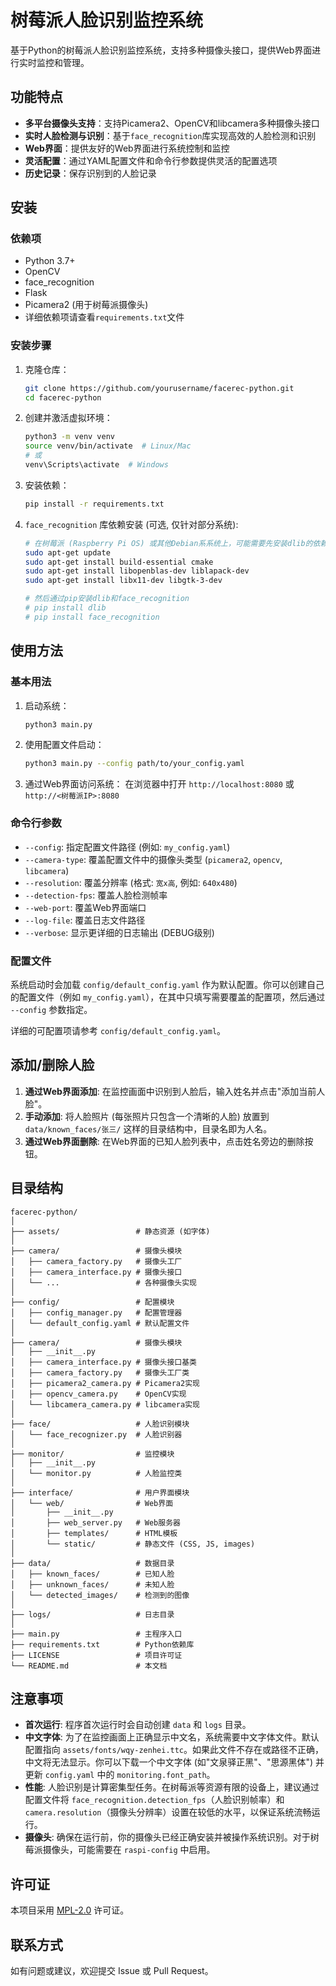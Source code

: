 # 树莓派人脸识别监控系统

基于Python的树莓派人脸识别监控系统，支持多种摄像头接口，提供Web界面进行实时监控和管理。

## 功能特点

- **多平台摄像头支持**：支持Picamera2、OpenCV和libcamera多种摄像头接口
- **实时人脸检测与识别**：基于`face_recognition`库实现高效的人脸检测和识别
- **Web界面**：提供友好的Web界面进行系统控制和监控
- **灵活配置**：通过YAML配置文件和命令行参数提供灵活的配置选项
- **历史记录**：保存识别到的人脸记录

## 安装

### 依赖项

- Python 3.7+
- OpenCV
- face_recognition
- Flask
- Picamera2 (用于树莓派摄像头)
- 详细依赖项请查看`requirements.txt`文件

### 安装步骤

1. 克隆仓库：
   ```bash
   git clone https://github.com/yourusername/facerec-python.git
   cd facerec-python
   ```

2. 创建并激活虚拟环境：
   ```bash
   python3 -m venv venv
   source venv/bin/activate  # Linux/Mac
   # 或
   venv\Scripts\activate  # Windows
   ```

3. 安装依赖：
   ```bash
   pip install -r requirements.txt
   ```

4. `face_recognition` 库依赖安装 (可选, 仅针对部分系统):
   ```bash
   # 在树莓派 (Raspberry Pi OS) 或其他Debian系系统上，可能需要先安装dlib的依赖
   sudo apt-get update
   sudo apt-get install build-essential cmake
   sudo apt-get install libopenblas-dev liblapack-dev
   sudo apt-get install libx11-dev libgtk-3-dev
   
   # 然后通过pip安装dlib和face_recognition
   # pip install dlib
   # pip install face_recognition
   ```

## 使用方法

### 基本用法

1. 启动系统：
   ```bash
   python3 main.py
   ```

2. 使用配置文件启动：
   ```bash
   python3 main.py --config path/to/your_config.yaml
   ```

3. 通过Web界面访问系统：
   在浏览器中打开 `http://localhost:8080` 或 `http://<树莓派IP>:8080`

### 命令行参数

- `--config`: 指定配置文件路径 (例如: `my_config.yaml`)
- `--camera-type`: 覆盖配置文件中的摄像头类型 (`picamera2`, `opencv`, `libcamera`)
- `--resolution`: 覆盖分辨率 (格式: `宽x高`, 例如: `640x480`)
- `--detection-fps`: 覆盖人脸检测帧率
- `--web-port`: 覆盖Web界面端口
- `--log-file`: 覆盖日志文件路径
- `--verbose`: 显示更详细的日志输出 (DEBUG级别)

### 配置文件

系统启动时会加载 `config/default_config.yaml` 作为默认配置。你可以创建自己的配置文件（例如 `my_config.yaml`），在其中只填写需要覆盖的配置项，然后通过 `--config` 参数指定。

详细的可配置项请参考 `config/default_config.yaml`。

## 添加/删除人脸

1.  **通过Web界面添加**: 在监控画面中识别到人脸后，输入姓名并点击"添加当前人脸"。
2.  **手动添加**: 将人脸照片 (每张照片只包含一个清晰的人脸) 放置到 `data/known_faces/张三/` 这样的目录结构中，目录名即为人名。
3.  **通过Web界面删除**: 在Web界面的已知人脸列表中，点击姓名旁边的删除按钮。

## 目录结构

```
facerec-python/
│
├── assets/                 # 静态资源 (如字体)
│
├── camera/                 # 摄像头模块
│   ├── camera_factory.py   # 摄像头工厂
│   ├── camera_interface.py # 摄像头接口
│   └── ...                 # 各种摄像头实现
│
├── config/                 # 配置模块
│   ├── config_manager.py   # 配置管理器
│   └── default_config.yaml # 默认配置文件
│
├── camera/                 # 摄像头模块
│   ├── __init__.py
│   ├── camera_interface.py # 摄像头接口基类
│   ├── camera_factory.py   # 摄像头工厂类
│   ├── picamera2_camera.py # Picamera2实现
│   ├── opencv_camera.py    # OpenCV实现
│   └── libcamera_camera.py # libcamera实现
│
├── face/                   # 人脸识别模块
│   └── face_recognizer.py  # 人脸识别器
│
├── monitor/                # 监控模块
│   ├── __init__.py
│   └── monitor.py          # 人脸监控类
│
├── interface/              # 用户界面模块
│   └── web/                # Web界面
│       ├── __init__.py
│       ├── web_server.py   # Web服务器
│       ├── templates/      # HTML模板
│       └── static/         # 静态文件 (CSS, JS, images)
│
├── data/                   # 数据目录
│   ├── known_faces/        # 已知人脸
│   ├── unknown_faces/      # 未知人脸
│   └── detected_images/    # 检测到的图像
│
├── logs/                   # 日志目录
│
├── main.py                 # 主程序入口
├── requirements.txt        # Python依赖库
├── LICENSE                 # 项目许可证
└── README.md               # 本文档
```

## 注意事项

- **首次运行**: 程序首次运行时会自动创建 `data` 和 `logs` 目录。
- **中文字体**: 为了在监控画面上正确显示中文名，系统需要中文字体文件。默认配置指向 `assets/fonts/wqy-zenhei.ttc`。如果此文件不存在或路径不正确，中文将无法显示。你可以下载一个中文字体 (如"文泉驿正黑"、"思源黑体") 并更新 `config.yaml` 中的 `monitoring.font_path`。
- **性能**: 人脸识别是计算密集型任务。在树莓派等资源有限的设备上，建议通过配置文件将 `face_recognition.detection_fps`（人脸识别帧率）和 `camera.resolution`（摄像头分辨率）设置在较低的水平，以保证系统流畅运行。
- **摄像头**: 确保在运行前，你的摄像头已经正确安装并被操作系统识别。对于树莓派摄像头，可能需要在 `raspi-config` 中启用。

## 许可证

本项目采用 [MPL-2.0](LICENSE) 许可证。

## 联系方式

如有问题或建议，欢迎提交 Issue 或 Pull Request。 

